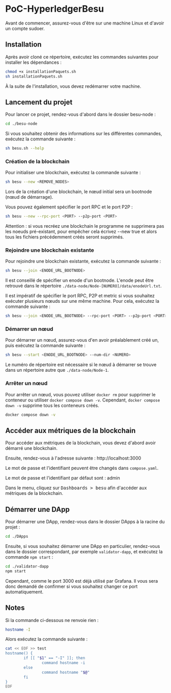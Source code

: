 # PoC-HyperledgerBesu

Avant de commencer, assurez-vous d'être sur une machine Linux
et d'avoir un compte sudoer.

## Installation

Après avoir cloné ce répertoire, exécutez les commandes suivantes pour installer les dépendances :

```bash
chmod +x installationPaquets.sh
sh installationPaquets.sh
```

À la suite de l'installation, vous devez redémarrer votre machine.

## Lancement du projet

Pour lancer ce projet, rendez-vous d'abord dans le dossier besu-node :

```bash
cd ./besu-node
```

Si vous souhaitez obtenir des informations sur les différentes commandes, exécutez la commande suivante :

```bash
sh besu.sh --help
```

### Création de la blockchain

Pour initialiser une blockchain, exécutez la commande suivante :

```bash
sh besu --new <REMOVE_NODES>
```

Lors de la création d'une blockchain, le nœud initial sera un bootnode (nœud de démarrage).

Vous pouvez également spécifier le port RPC et le port P2P :

```bash
sh besu --new --rpc-port <PORT> --p2p-port <PORT>
```

Attention : si vous recréez une blockchain le programme ne supprimera pas les noeuds pré-existant, pour empêcher cela écrivez --new true et alors tous les fichiers précédemment créés seront supprimés.

### Rejoindre une blockchain existante

Pour rejoindre une blockchain existante, exécutez la commande suivante :

```bash
sh besu --join <ENODE_URL_BOOTNODE>
```

Il est conseillé de spécifier un enode d'un bootnode. L'enode peut être retrouvé dans le répertoire `./data-node/Node-[NUMERO]/data/enodeUrl.txt`.

Il est impératif de spécifier le port RPC, P2P et metric si vous souhaitez exécuter plusieurs nœuds sur une même machine. Pour cela, exécutez la commande suivante :

```bash
sh besu --join <ENODE_URL_BOOTNODE> --rpc-port <PORT> --p2p-port <PORT> --metric-port <PORT> --num-dir <NUMERO>
```

### Démarrer un nœud

Pour démarrer un nœud, assurez-vous d'en avoir préalablement créé un, puis exécutez la commande suivante :

```bash
sh besu --start <ENODE_URL_BOOTNODE> --num-dir <NUMERO>
```

Le numéro de répertoire est nécessaire si le nœud à démarrer se trouve dans un répertoire autre que `./data-node/Node-1`.

### Arrêter un nœud

Pour arrêter un nœud, vous pouvez utiliser `docker rm` pour supprimer le conteneur ou utiliser `docker compose down -v`.
Cependant, `docker compose down -v` supprime tous les conteneurs créés.

```bash
docker compose down -v
```

## Accéder aux métriques de la blockchain

Pour accéder aux métriques de la blockchain, vous devez d'abord avoir démarré une blockchain.

Ensuite, rendez-vous à l'adresse suivante :
http://localhost:3000

Le mot de passe et l'identifiant peuvent être changés dans `compose.yaml`.

Le mot de passe et l'identifiant par défaut sont : admin

Dans le menu, cliquez sur <kbd>Dashboards > besu</kbd> afin d'accéder aux métriques de la blockchain.

## Démarrer une DApp

Pour démarrer une DApp, rendez-vous dans le dossier DApps à la racine du projet :

```bash
cd ./DApps
```

Ensuite, si vous souhaitez démarrer une DApp en particulier, rendez-vous dans le dossier correspondant, par exemple `validator-dapp`, et exécutez la commande `npm start` :

```bash
cd ./validator-dapp
npm start
```

Cependant, comme le port 3000 est déjà utilisé par Grafana. Il vous sera donc demandé de confirmer si vous souhaitez changer ce port automatiquement.

## Notes

Si la commande ci-dessous ne renvoie rien :
```bash
hostname -I
```

Alors exécutez la commande suivante :
```bash
cat << EOF >> test
hostname() {
        if [[ "$1" == "-I" ]]; then
                command hostname -i
        else
                command hostname "$@"
        fi
}
EOF
```
